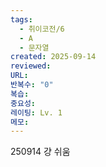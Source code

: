 ```yaml
---
tags:
  - 취이코전/6
  - A
  - 문자열
created: 2025-09-14
reviewed:
URL:
반복수: "0"
복습:
중요성:
레이팅: Lv. 1
메모:
---
```

250914 걍 쉬움